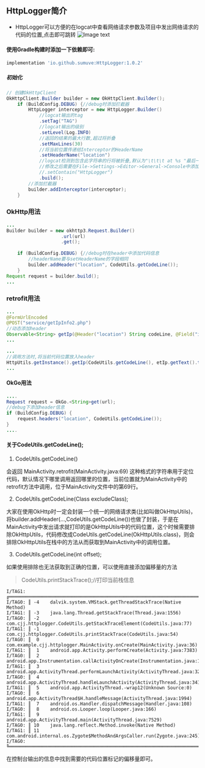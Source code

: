 ## HttpLogger简介
* HttpLogger可以方便的在logcat中查看网络请求参数及项目中发出网络请求的代码的位置,点击即可跳转
  ![Image text](img/http.gif)

#### 使用Gradle构建时添加一下依赖即可:
```groovy
implementation 'io.github.sumuve:HttpLogger:1.0.2'
```
##### 初始化
```java
// 创建OkHttpClient
OkHttpClient.Builder builder = new OkHttpClient.Builder();
    if (BuildConfig.DEBUG) {//debug时添加拦截器
        HttpLogger interceptor = new HttpLogger.Builder()
            //logcat输出的tag
            .setTag("TAG")
            //logcat输出的级别
            .setLevel(Log.INFO)
            //返回的结果的最大行数,超过将折叠
            .setMaxLines(30)
            //将当前位置传递给Interceptor的HeaderName
            .setHeaderName("location")
            //logcat检测到包含此字符串的行将被折叠,默认为"\t\t\t at %s "最后一个空格为\#u00A0的空格
            //修改之后需要在File->Settings->Editor->General->Console中添加相应的字段
            //.setContain("HttpLogger")
            .build();
        //添加拦截器
        builder.addInterceptor(interceptor);
    }
```

### OkHttp用法
```java
...
Builder builder = new okhttp3.Request.Builder()
                    .url(url)
                    .get();
                    
    if (BuildConfig.DEBUG) {//debug时在header中添加代码信息
        //headerName要与setHeaderName的字段相同
        builder.addHeader("location", CodeUtils.getCodeLine()); 
    }       
Request request = builder.build();
...
```

### retrofit用法
```java
...
@FormUrlEncoded
@POST("service/getIpInfo2.php")
//动态添加header
Observable<String> getIp(@Header("location") String codeLine, @Field("ip") String params);
...

...
//调用方法时,将当前代码位置放入header
HttpUtils.getInstance().getIp(CodeUtils.getCodeLine(), etIp.getText().toString());
...
```
#### OkGo用法
```java
....
Request request = OkGo.<String>get(url);
//debug下添加header信息
if (BuildConfig.DEBUG) {
    request.headers("location", CodeUtils.getCodeLine());
}
....
````
#### 关于CodeUtils.getCodeLine();
1. CodeUtils.getCodeLine()

会返回 MainActivity.retrofit(MainActivity.java:69) 这种格式的字符串用于定位代码，默认情况下哪里调用返回哪里的位置，当前位置就为MainActivity中的retrofit方法中调用，位于MainActivity文件中的第69行。 

2. CodeUtils.getCodeLine(Class excludeClass);

大家在使用OkHttp时一定会封装一个统一的网络请求类(比如叫做OkHttpUtils)，将builder.addHeader(...,CodeUtils.getCodeLine())也做了封装，于是在MainActivity中发出请求就打印的是OkHttpUtils中的代码位置，这个时候需要排除OkHttpUtils，代码修改成CodeUtils.getCodeLine(OkHttpUtils.class)，则会排除OkHttpUtils在栈中的方法从而获取到MainActivity中的调用位置。

3. CodeUtils.getCodeLine(int offset);

如果使用排除也无法获取到正确的位置，可以使用直接添加偏移量的方法
> CodeUtils.printStackTrace();//打印当前栈信息

```
I/TAG1: ╔════════════════════════════════════════════════════════════════════════════════════════════════════════════════
I/TAG0: ║ -4	dalvik.system.VMStack.getThreadStackTrace(Native Method)
I/TAG1: ║ -3	java.lang.Thread.getStackTrace(Thread.java:1556)
I/TAG0: ║ -2	com.cjj.httplogger.CodeUtils.getStackTraceElement(CodeUtils.java:77)
I/TAG1: ║ -1	com.cjj.httplogger.CodeUtils.printStackTrace(CodeUtils.java:54)
I/TAG0: ║  0	com.example.cjj.httplogger.MainActivity.onCreate(MainActivity.java:36)
I/TAG1: ║  1	android.app.Activity.performCreate(Activity.java:7383)
I/TAG0: ║  2	android.app.Instrumentation.callActivityOnCreate(Instrumentation.java:1218)
I/TAG1: ║  3	android.app.ActivityThread.performLaunchActivity(ActivityThread.java:3256)
I/TAG0: ║  4	android.app.ActivityThread.handleLaunchActivity(ActivityThread.java:3411)
I/TAG1: ║  5	android.app.ActivityThread.-wrap12(Unknown Source:0)
I/TAG0: ║  6	android.app.ActivityThread$H.handleMessage(ActivityThread.java:1994)
I/TAG1: ║  7	android.os.Handler.dispatchMessage(Handler.java:108)
I/TAG0: ║  8	android.os.Looper.loop(Looper.java:166)
I/TAG1: ║  9	android.app.ActivityThread.main(ActivityThread.java:7529)
I/TAG0: ║ 10	java.lang.reflect.Method.invoke(Native Method)
I/TAG1: ║ 11	com.android.internal.os.Zygote$MethodAndArgsCaller.run(Zygote.java:245)
I/TAG0: ╚═══════════════════════════════════════════════════════════════════════════════════════════════════════════════
```
在控制台输出的信息中找到需要的代码位置标记的偏移量即可。

